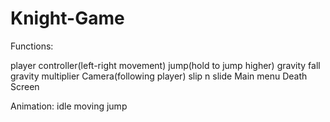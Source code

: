 # Knight-Game

Functions:

player controller(left-right movement)
jump(hold to jump higher)
gravity
fall gravity multiplier
Camera(following player)
slip n slide
Main menu
Death Screen

Animation:
idle
moving
jump
